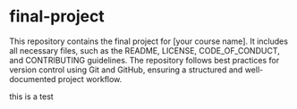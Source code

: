 # final-project
This repository contains the final project for [your course name]. It includes all necessary files, such as the README, LICENSE, CODE_OF_CONDUCT, and CONTRIBUTING guidelines. The repository follows best practices for version control using Git and GitHub, ensuring a structured and well-documented project workflow.

this is a test
